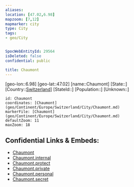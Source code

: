 ```yaml
---
aliases: 
location: [47.02,6.98]
mapzoom: [7,12] 
mapmarker: city 
type: City
tags:
- geo/City


SpocWebEntityId: 29564
isDeleted: false
confidential: public

title: Chaumont
---
```

[geo-lon::6.98]
[geo-lat::47.02]
[name::Chaumont]
[State::]
[Country::[Switzerland](geo/Continent/Europe/Switzerland.md)]
[StateId::]
[Population::]
[Unknown::]


```leaflet
id: Chaumont
coordinates: [Chaumont](geo/Continent/Europe/Switzerland/City/Chaumont.md)
markerFile: [Chaumont](geo/Continent/Europe/Switzerland/City/Chaumont.md)
defaultZoom: 11 
maxZoom: 18
```


## Confidential Links & Embeds: 
- [Chaumont](../../../../../../_public/geo/Continent/Europe/Switzerland/City/Chaumont.md) 
- [Chaumont.internal](../../../../../../_internal/geo/Continent/Europe/Switzerland/City/Chaumont.internal.md) 
- [Chaumont.protect](../../../../../../_protect/geo/Continent/Europe/Switzerland/City/Chaumont.protect.md) 
- [Chaumont.private](../../../../../../_private/geo/Continent/Europe/Switzerland/City/Chaumont.private.md) 
- [Chaumont.personal](../../../../../../_personal/geo/Continent/Europe/Switzerland/City/Chaumont.personal.md) 
- [Chaumont.secret](../../../../../../_secret/geo/Continent/Europe/Switzerland/City/Chaumont.secret.md) 
